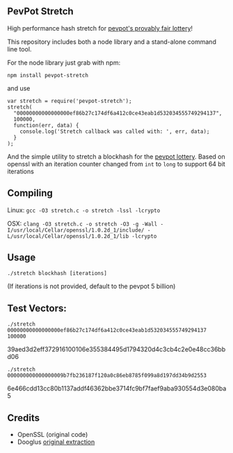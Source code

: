 PevPot Stretch
--------------

High performance hash stretch for [pevpot's provably fair lottery](https://www.pevpot.com/provably-fair)!


This repository includes both a node library and a stand-alone command line tool.

For the node library just grab with npm:


`npm install pevpot-stretch`

and use

```
var stretch = require('pevpot-stretch');
stretch(
  "00000000000000000ef86b27c174df6a412c0ce43eab1d532034555749294137",
  100000,
  function(err, data) {
    console.log('Stretch callback was called with: ', err, data);
  }
);
```

And the simple utility to stretch a blockhash for the [pevpot lottery](https://www.pevpot.com/provably-fair). Based on openssl
with an iteration counter changed from `int` to `long` to support 64 bit iterations

Compiling
---------

Linux: `gcc -O3 stretch.c -o stretch -lssl -lcrypto`

OSX: `clang -O3 stretch.c -o stretch -O3 -g -Wall -I/usr/local/Cellar/openssl/1.0.2d_1/include/ -L/usr/local/Cellar/openssl/1.0.2d_1/lib -lcrypto`


Usage
----

`./stretch blockhash [iterations]`

(If iterations is not provided, default to the pevpot 5 billion)



Test Vectors:
-------------
`./stretch 00000000000000000ef86b27c174df6a412c0ce43eab1d532034555749294137 100000`

39aed3d2eff372916100106e355384495d1794320d4c3cb4c2e0e48cc36bbd06

`./stretch 000000000000000009b7fb236187f120a0c86eb8785f099a8d197dd34b9d2553`

6e466cdd13cc80b1137addf46362bbe3714fc9bf7faef9aba930554d3e080ba5





Credits
-------
* OpenSSL  (original code)
* Dooglus [original extraction](https://bitcointalk.org/index.php?topic=1243970.msg12997448#msg12997448)
